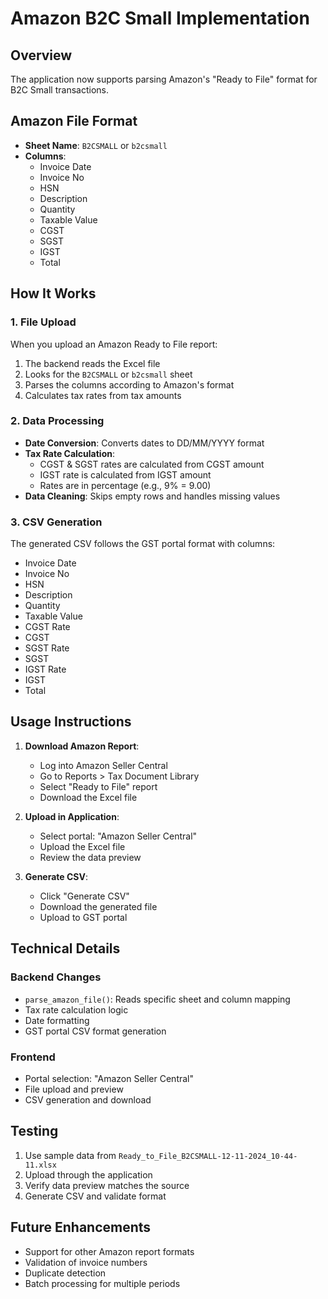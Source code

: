 # Amazon B2C Small Implementation

## Overview
The application now supports parsing Amazon's "Ready to File" format for B2C Small transactions.

## Amazon File Format
- **Sheet Name**: `B2CSMALL` or `b2csmall`
- **Columns**:
  - Invoice Date
  - Invoice No
  - HSN
  - Description
  - Quantity
  - Taxable Value
  - CGST
  - SGST
  - IGST
  - Total

## How It Works

### 1. File Upload
When you upload an Amazon Ready to File report:
1. The backend reads the Excel file
2. Looks for the `B2CSMALL` or `b2csmall` sheet
3. Parses the columns according to Amazon's format
4. Calculates tax rates from tax amounts

### 2. Data Processing
- **Date Conversion**: Converts dates to DD/MM/YYYY format
- **Tax Rate Calculation**: 
  - CGST & SGST rates are calculated from CGST amount
  - IGST rate is calculated from IGST amount
  - Rates are in percentage (e.g., 9% = 9.00)
- **Data Cleaning**: Skips empty rows and handles missing values

### 3. CSV Generation
The generated CSV follows the GST portal format with columns:
- Invoice Date
- Invoice No
- HSN
- Description
- Quantity
- Taxable Value
- CGST Rate
- CGST
- SGST Rate
- SGST
- IGST Rate
- IGST
- Total

## Usage Instructions

1. **Download Amazon Report**:
   - Log into Amazon Seller Central
   - Go to Reports > Tax Document Library
   - Select "Ready to File" report
   - Download the Excel file

2. **Upload in Application**:
   - Select portal: "Amazon Seller Central"
   - Upload the Excel file
   - Review the data preview

3. **Generate CSV**:
   - Click "Generate CSV"
   - Download the generated file
   - Upload to GST portal

## Technical Details

### Backend Changes
- `parse_amazon_file()`: Reads specific sheet and column mapping
- Tax rate calculation logic
- Date formatting
- GST portal CSV format generation

### Frontend
- Portal selection: "Amazon Seller Central"
- File upload and preview
- CSV generation and download

## Testing
1. Use sample data from `Ready_to_File_B2CSMALL-12-11-2024_10-44-11.xlsx`
2. Upload through the application
3. Verify data preview matches the source
4. Generate CSV and validate format

## Future Enhancements
- Support for other Amazon report formats
- Validation of invoice numbers
- Duplicate detection
- Batch processing for multiple periods
